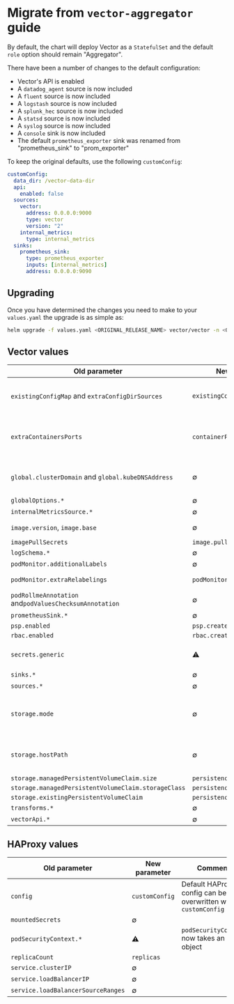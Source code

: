 # Migrate from `vector-aggregator` guide

By default, the chart will deploy Vector as a `StatefulSet` and the default `role` option should remain "Aggregator".

There have been a number of changes to the default configuration:

- Vector's API is enabled
- A `datadog_agent` source is now included
- A `fluent` source is now included
- A `logstash` source is now included
- A `splunk_hec` source is now included
- A `statsd` source is now included
- A `syslog` source is now included
- A `console` sink is now included
- The default `prometheus_exporter` sink was renamed from "prometheus_sink" to "prom_exporter"

To keep the original defaults, use the following `customConfig`:

```yaml
customConfig:
  data_dir: /vector-data-dir
  api:
    enabled: false
  sources:
    vector:
      address: 0.0.0.0:9000
      type: vector
      version: "2"
    internal_metrics:
      type: internal_metrics
  sinks:
    prometheus_sink:
      type: prometheus_exporter
      inputs: [internal_metrics]
      address: 0.0.0.0:9090
```

## Upgrading

Once you have determined the changes you need to make to your `values.yaml` the upgrade is as simple as:

```bash
helm upgrade -f values.yaml <ORIGINAL_RELEASE_NAME> vector/vector -n <ORIGINAL_NAMESPACE>
```

## Vector values

| Old parameter                                          | New parameter                  | Comment                                                                                                     |
|--------------------------------------------------------|--------------------------------|-------------------------------------------------------------------------------------------------------------|
| `existingConfigMap` and `extraConfigDirSources`        | `existingConfigMaps`           | All ConfigMaps in the `existingConfigMaps` list are projected into Vector's configuration directory         |
| `extraContainersPorts`                                 | `containerPorts`               | Ports will be automatically generated from `customConfig` but can be manually set with `containerPorts`     |
| `global.clusterDomain` and `global.kubeDNSAddress`     | ∅                              | The paramters are set by default or by `haproxy.customConfig` or `haproxy.existingConfigMap`                |
| `globalOptions.*`                                      | ∅                              | Deprecated                                                                                                  |
| `internalMetricsSource.*`                              | ∅                              | Deprecated                                                                                                  |
| `image.version`, `image.base`                          | ∅                              | Only `image.tag` is now used to set the Vector tag                                                          |
| `imagePullSecrets`                                     | `image.pullSecrets`            |                                                                                                             |
| `logSchema.*`                                          | ∅                              | Deprecated                                                                                                  |
| `podMonitor.additionalLabels`                          | ∅                              |                                                                                                             |
| `podMonitor.extraRelabelings`                          | `podMonitor.relabelings`       | The chart adds no default relabelings                                                                       |
| `podRollmeAnnotation` and`podValuesChecksumAnnotation` | ∅                              | Replaced by `rollWorkload`, enabled by default                                                              |
| `prometheusSink.*`                                     | ∅                              | Deprecated                                                                                                  |
| `psp.enabled`                                          | `psp.create`                   |                                                                                                             |
| `rbac.enabled`                                         | `rbac.create`                  |                                                                                                             |
| `secrets.generic`                                      | ⚠️                             | `secrets.generic` now takes raw values rather than base64 encoded values                                    |
| `sinks.*`                                              | ∅                              | Deprecated                                                                                                  |
| `sources.*`                                            | ∅                              | Deprecated                                                                                                  |
| `storage.mode`                                         | ∅                              | If `persistence.enabled` a PersistentVolumeClaim will be created, unless `persistence.existingClaim` is set |
| `storage.hostPath`                                     | ∅                              | Vector running as an Aggregator no longer supports `hostPath` based storage                                 |
| `storage.managedPersistentVolumeClaim.size`            | `persistence.size`             |                                                                                                             |
| `storage.managedPersistentVolumeClaim.storageClass`    | `persistence.storageClassName` |                                                                                                             |
| `storage.existingPersistentVolumeClaim`                | `persistence.existingClaim`    |                                                                                                             |
| `transforms.*`                                         | ∅                              | Deprecated                                                                                                  |
| `vectorApi.*`                                          | ∅                              | Deprecated                                                                                                  |

## HAProxy values

| Old parameter                      | New parameter  | Comment                                                       |
|------------------------------------|----------------|---------------------------------------------------------------|
| `config`                           | `customConfig` | Default HAProxy config can be overwritten with `customConfig` |
| `mountedSecrets`                   | ∅              |                                                               |
| `podSecurityContext.*`             | ⚠️             | `podSecurityContext` now takes an object                      |
| `replicaCount`                     | `replicas`     |                                                               |
| `service.clusterIP`                | ∅              |                                                               |
| `service.loadBalancerIP`           | ∅              |                                                               |
| `service.loadBalancerSourceRanges` | ∅              |                                                               |
